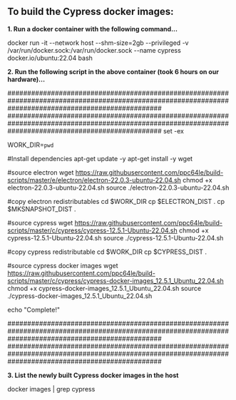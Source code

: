 To build the Cypress docker images:
--------------------------------------

**1. Run a docker container with the following command...**

docker run -it --network host --shm-size=2gb --privileged  -v /var/run/docker.sock:/var/run/docker.sock --name cypress docker.io/ubuntu:22.04 bash

**2. Run the following script in the above container (took 6 hours on our hardware)...**

#######################################################################################################################################################
#######################################################################################################################################################
set -ex

WORK_DIR=`pwd`

#Install dependencies
apt-get update -y
apt-get install -y wget

#source electron
wget https://raw.githubusercontent.com/ppc64le/build-scripts/master/e/electron/electron-22.0.3-ubuntu-22.04.sh
chmod +x electron-22.0.3-ubuntu-22.04.sh
source ./electron-22.0.3-ubuntu-22.04.sh

#copy electron redistributables
cd $WORK_DIR
cp $ELECTRON_DIST .
cp $MKSNAPSHOT_DIST .

#source cypress
wget https://raw.githubusercontent.com/ppc64le/build-scripts/master/c/cypress/cypress-12.5.1-Ubuntu-22.04.sh
chmod +x cypress-12.5.1-Ubuntu-22.04.sh
source ./cypress-12.5.1-Ubuntu-22.04.sh

#copy cypress redistributable
cd $WORK_DIR
cp $CYPRESS_DIST .

#source cypress docker images
wget https://raw.githubusercontent.com/ppc64le/build-scripts/master/c/cypress/cypress-docker-images_12.5.1_Ubuntu_22.04.sh
chmod +x cypress-docker-images_12.5.1_Ubuntu_22.04.sh
source ./cypress-docker-images_12.5.1_Ubuntu_22.04.sh

echo "Complete!"

#######################################################################################################################################################
#######################################################################################################################################################

**3. List the newly built Cypress docker images in the host**

docker images | grep cypress
